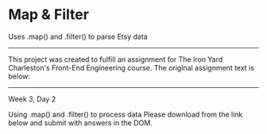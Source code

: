 # Map & Filter
Uses .map() and .filter() to parse Etsy data 

----------------------------------

This project was created to fulfill an assignment for The Iron Yard Charleston's Front-End Engineering course. The original assignment text is below:

----------------------------------

Week 3, Day 2

Using .map() and .filter() to process data
Please download from the link below and submit with answers in the DOM.

